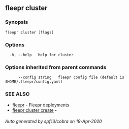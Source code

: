 ## fleepr cluster



### Synopsis



```
fleepr cluster [flags]
```

### Options

```
  -h, --help   help for cluster
```

### Options inherited from parent commands

```
      --config string   fleepr config file (default is $HOME/.fleepr/config.yaml)
```

### SEE ALSO

* [fleepr](fleepr.md)	 - Fleepr deployments
* [fleepr cluster create](fleepr_cluster_create.md)	 - 

###### Auto generated by spf13/cobra on 19-Apr-2020
